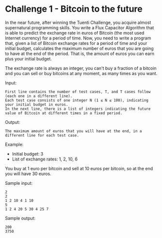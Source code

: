 Challenge 1 - Bitcoin to the future
===========

In the near future, after winning the Tuenti Challenge, you acquire almost
supernatural programming skills. You write a Flux Capacitor Algorithm that is
able to predict the exchange rate in euros of Bitcoin (the most used Internet
currency) for a period of time. Now, you need to write a program that, given a
list of Bitcoin exchange rates for a period of time and your initial budget,
calculates the maximum number of euros that you are going to have at the end
of the period. That is, the amount of euros you can earn plus your initial
budget.

The exchange rate is always an integer, you can't buy a fraction of a bitcoin
and you can sell or buy bitcoins at any moment, as many times as you want.

Input:

    First line contains the number of test cases, T, and T cases follow (each one in a different line).
    Each test case consists of one integer N (1 ≤ N ≤ 100), indicating your initial budget in euros.
    In the next line, there is a list of integers indicating the future value of Bitcoin at different times in a fixed period.

Output:

    The maximum amount of euros that you will have at the end, in a different line for each test case.

Example:

* Initial budget: 3
* List of exchange rates: 1, 2, 10, 6

You buy at 1 euro per bitcoin and sell at 10 euros per bitcoin, so at the end
you will have 30 euros.

Sample input:

    2
    2
    1 2 10 4 1 10
    5
    1 2 4 20 5 30 4 25 7

Sample output:

    200
    3750
